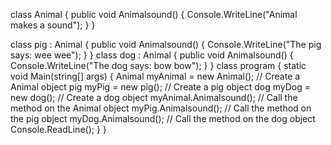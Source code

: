 
class Animal
{
    public void Animalsound()
    {
        Console.WriteLine("Animal makes a sound");
    }
}

class pig : Animal
{
    public void Animalsound()
    {
        Console.WriteLine("The pig says: wee wee");
    }
}
class dog : Animal
{
    public void Animalsound()
    {
        Console.WriteLine("The dog says: bow bow");
    }
}
class program
{
    static void Main(string[] args)
    {
        Animal myAnimal = new Animal();  // Create a Animal object
        pig myPig = new pig();            // Create a pig object
        dog myDog = new dog();            // Create a dog object
        myAnimal.Animalsound();  // Call the method on the Animal object
        myPig.Animalsound();      // Call the method on the pig object
        myDog.Animalsound();      // Call the method on the dog object
        Console.ReadLine();
    }
}
